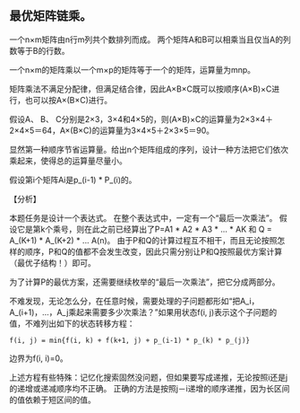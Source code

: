 ## 最优矩阵链乘。 

一个n×m矩阵由n行m列共个数排列而成。 两个矩阵A和B可以相乘当且仅当A的列数等于B的行数。 

一个n×m的矩阵乘以一个m×p的矩阵等于一个的矩阵，运算量为mnp。

矩阵乘法不满足分配律，但满足结合律，因此A×B×C既可以按顺序(A×B)×C进行，也可以按A×(B×C)进行。

假设A、 B、 C分别是2×3，3×4和4×5的，则(A×B)×C的运算量为2×3×4＋2×4×5＝64，A×(B×C)的运算量为3×4×5＋2×3×5＝90。

显然第一种顺序节省运算量。给出n个矩阵组成的序列，设计一种方法把它们依次乘起来，使得总的运算量尽量小。

假设第i个矩阵Ai是p_(i-1) * P_(i)的。

【分析】

本题任务是设计一个表达式。 在整个表达式中，一定有一个“最后一次乘法”。 假设它是第k个乘号，则在此之前已经算出了P=A1 * A2 * A3 * ... * AK 和 Q = A_(K+1) * A_(K+2) * ... A(n)。 由于P和Q的计算过程互不相干，而且无论按照怎样的顺序，P和Q的值都不会发生改变，因此只需分别让P和Q按照最优方案计算（最优子结构！）即可。 

为了计算P的最优方案，还需要继续枚举的“最后一次乘法”，把它分成两部分。 

不难发现，无论怎么分，在任意时候，需要处理的子问题都形如“把A_i，A_(i+1)，…，A_j乘起来需要多少次乘法？”如果用状态f(i, j)表示这个子问题的值，不难列出如下的状态转移方程：

```
f(i, j) = min{f(i, k) + f(k+1, j) + p_(i-1) * p_(k) * p_(j)}
```

边界为f(i, i)=0。 

上述方程有些特殊：记忆化搜索固然没问题，但如果要写成递推，无论按照i还是j的递增或递减顺序均不正确。 正确的方法是按照j－i递增的顺序递推，因为长区间的值依赖于短区间的值。